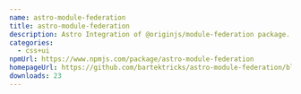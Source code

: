 ```yaml
---
name: astro-module-federation
title: astro-module-federation
description: Astro Integration of @originjs/module-federation package.
categories:
  - css+ui
npmUrl: https://www.npmjs.com/package/astro-module-federation
homepageUrl: https://github.com/bartektricks/astro-module-federation/blob/main/package/README.md
downloads: 23
---
```

